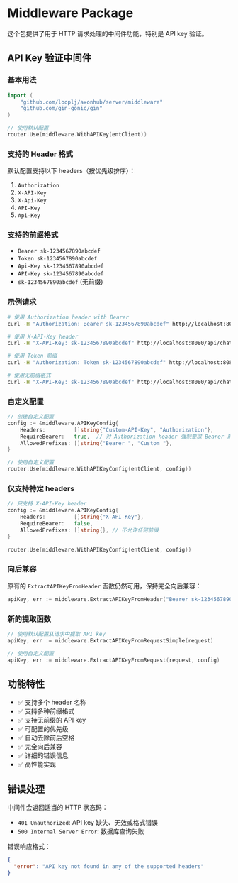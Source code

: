 # Middleware Package

这个包提供了用于 HTTP 请求处理的中间件功能，特别是 API key 验证。

## API Key 验证中间件

### 基本用法

```go
import (
    "github.com/looplj/axonhub/server/middleware"
    "github.com/gin-gonic/gin"
)

// 使用默认配置
router.Use(middleware.WithAPIKey(entClient))
```

### 支持的 Header 格式

默认配置支持以下 headers（按优先级排序）：

1. `Authorization`
2. `X-API-Key`
3. `X-Api-Key`
4. `API-Key`
5. `Api-Key`

### 支持的前缀格式

- `Bearer sk-1234567890abcdef`
- `Token sk-1234567890abcdef`
- `Api-Key sk-1234567890abcdef`
- `API-Key sk-1234567890abcdef`
- `sk-1234567890abcdef` (无前缀)

### 示例请求

```bash
# 使用 Authorization header with Bearer
curl -H "Authorization: Bearer sk-1234567890abcdef" http://localhost:8080/api/chat

# 使用 X-API-Key header
curl -H "X-API-Key: sk-1234567890abcdef" http://localhost:8080/api/chat

# 使用 Token 前缀
curl -H "Authorization: Token sk-1234567890abcdef" http://localhost:8080/api/chat

# 使用无前缀格式
curl -H "X-API-Key: sk-1234567890abcdef" http://localhost:8080/api/chat
```

### 自定义配置

```go
// 创建自定义配置
config := &middleware.APIKeyConfig{
    Headers:         []string{"Custom-API-Key", "Authorization"},
    RequireBearer:   true,  // 对 Authorization header 强制要求 Bearer 前缀
    AllowedPrefixes: []string{"Bearer ", "Custom "},
}

// 使用自定义配置
router.Use(middleware.WithAPIKeyConfig(entClient, config))
```

### 仅支持特定 headers

```go
// 只支持 X-API-Key header
config := &middleware.APIKeyConfig{
    Headers:         []string{"X-API-Key"},
    RequireBearer:   false,
    AllowedPrefixes: []string{}, // 不允许任何前缀
}

router.Use(middleware.WithAPIKeyConfig(entClient, config))
```

### 向后兼容

原有的 `ExtractAPIKeyFromHeader` 函数仍然可用，保持完全向后兼容：

```go
apiKey, err := middleware.ExtractAPIKeyFromHeader("Bearer sk-1234567890abcdef")
```

### 新的提取函数

```go
// 使用默认配置从请求中提取 API key
apiKey, err := middleware.ExtractAPIKeyFromRequestSimple(request)

// 使用自定义配置
apiKey, err := middleware.ExtractAPIKeyFromRequest(request, config)
```

## 功能特性

- ✅ 支持多个 header 名称
- ✅ 支持多种前缀格式
- ✅ 支持无前缀的 API key
- ✅ 可配置的优先级
- ✅ 自动去除前后空格
- ✅ 完全向后兼容
- ✅ 详细的错误信息
- ✅ 高性能实现

## 错误处理

中间件会返回适当的 HTTP 状态码：

- `401 Unauthorized`: API key 缺失、无效或格式错误
- `500 Internal Server Error`: 数据库查询失败

错误响应格式：

```json
{
  "error": "API key not found in any of the supported headers"
}
```